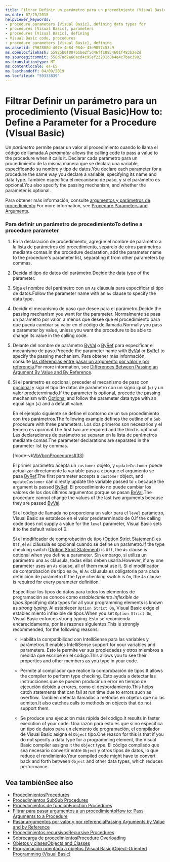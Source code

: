 ```yaml
---
title: Filtrar Definir un parámetro para un procedimiento (Visual Basic)
ms.date: 07/20/2015
helpviewer_keywords:
- procedure parameters [Visual Basic], defining data types for
- procedures [Visual Basic], parameters
- procedures [Visual Basic], defining
- Visual Basic code, procedures
- procedure parameters [Visual Basic], defining
ms.assetid: 7962808d-407e-4e84-984e-43e9857c53c9
ms.openlocfilehash: 55925b0f007b1be2f5d46ffc0854601f483b2e2d
ms.sourcegitcommit: 558d78d2a68acd4c95ef23231c8b4e4c7bac3902
ms.translationtype: MT
ms.contentlocale: es-ES
ms.lasthandoff: 04/09/2019
ms.locfileid: "59333839"
---
```

# <a name="how-to-define-a-parameter-for-a-procedure-visual-basic"></a><span data-ttu-id="9b8c2-102">Filtrar Definir un parámetro para un procedimiento (Visual Basic)</span><span class="sxs-lookup"><span data-stu-id="9b8c2-102">How to: Define a Parameter for a Procedure (Visual Basic)</span></span>
<span data-ttu-id="9b8c2-103">Un *parámetro* permite pasar un valor al procedimiento cuando lo llama el código de llamada.</span><span class="sxs-lookup"><span data-stu-id="9b8c2-103">A *parameter* allows the calling code to pass a value to the procedure when it calls it.</span></span> <span data-ttu-id="9b8c2-104">Declarar cada parámetro para un procedimiento de la misma manera que se declara una variable, especificando su nombre y tipo de datos.</span><span class="sxs-lookup"><span data-stu-id="9b8c2-104">You declare each parameter for a procedure the same way you declare a variable, specifying its name and data type.</span></span> <span data-ttu-id="9b8c2-105">También especifica el mecanismo de paso, y si el parámetro es opcional.</span><span class="sxs-lookup"><span data-stu-id="9b8c2-105">You also specify the passing mechanism, and whether the parameter is optional.</span></span>  
  
 <span data-ttu-id="9b8c2-106">Para obtener más información, consulte [argumentos y parámetros de procedimiento](./procedure-parameters-and-arguments.md).</span><span class="sxs-lookup"><span data-stu-id="9b8c2-106">For more information, see [Procedure Parameters and Arguments](./procedure-parameters-and-arguments.md).</span></span>  
  
### <a name="to-define-a-procedure-parameter"></a><span data-ttu-id="9b8c2-107">Para definir un parámetro de procedimiento</span><span class="sxs-lookup"><span data-stu-id="9b8c2-107">To define a procedure parameter</span></span>  
  
1. <span data-ttu-id="9b8c2-108">En la declaración de procedimiento, agregue el nombre de parámetro a la lista de parámetros del procedimiento, sepárelo de otros parámetros mediante comas.</span><span class="sxs-lookup"><span data-stu-id="9b8c2-108">In the procedure declaration, add the parameter name to the procedure's parameter list, separating it from other parameters by commas.</span></span>  
  
2. <span data-ttu-id="9b8c2-109">Decida el tipo de datos del parámetro.</span><span class="sxs-lookup"><span data-stu-id="9b8c2-109">Decide the data type of the parameter.</span></span>  
  
3. <span data-ttu-id="9b8c2-110">Siga el nombre del parámetro con un `As` cláusula para especificar el tipo de datos.</span><span class="sxs-lookup"><span data-stu-id="9b8c2-110">Follow the parameter name with an `As` clause to specify the data type.</span></span>  
  
4. <span data-ttu-id="9b8c2-111">Decidir el mecanismo de paso que desee para el parámetro.</span><span class="sxs-lookup"><span data-stu-id="9b8c2-111">Decide the passing mechanism you want for the parameter.</span></span> <span data-ttu-id="9b8c2-112">Normalmente se pasa un parámetro por valor, a menos que desee que el procedimiento para que pueda cambiar su valor en el código de llamada.</span><span class="sxs-lookup"><span data-stu-id="9b8c2-112">Normally you pass a parameter by value, unless you want the procedure to be able to change its value in the calling code.</span></span>  
  
5. <span data-ttu-id="9b8c2-113">Delante del nombre de parámetro [ByVal](../../../../visual-basic/language-reference/modifiers/byval.md) o [ByRef](../../../../visual-basic/language-reference/modifiers/byref.md) para especificar el mecanismo de paso.</span><span class="sxs-lookup"><span data-stu-id="9b8c2-113">Precede the parameter name with [ByVal](../../../../visual-basic/language-reference/modifiers/byval.md) or [ByRef](../../../../visual-basic/language-reference/modifiers/byref.md) to specify the passing mechanism.</span></span> <span data-ttu-id="9b8c2-114">Para obtener más información, consulte [las diferencias entre pasar un argumento por valor y por referencia](./differences-between-passing-an-argument-by-value-and-by-reference.md).</span><span class="sxs-lookup"><span data-stu-id="9b8c2-114">For more information, see [Differences Between Passing an Argument By Value and By Reference](./differences-between-passing-an-argument-by-value-and-by-reference.md).</span></span>  
  
6. <span data-ttu-id="9b8c2-115">Si el parámetro es opcional, preceder el mecanismo de paso con [opcional](../../../../visual-basic/language-reference/modifiers/optional.md) y siga el tipo de datos de parámetro con un signo igual (`=`) y un valor predeterminado.</span><span class="sxs-lookup"><span data-stu-id="9b8c2-115">If the parameter is optional, precede the passing mechanism with [Optional](../../../../visual-basic/language-reference/modifiers/optional.md) and follow the parameter data type with an equal sign (`=`) and a default value.</span></span>  
  
     <span data-ttu-id="9b8c2-116">En el ejemplo siguiente se define el contorno de un `Sub` procedimiento con tres parámetros.</span><span class="sxs-lookup"><span data-stu-id="9b8c2-116">The following example defines the outline of a `Sub` procedure with three parameters.</span></span> <span data-ttu-id="9b8c2-117">Los dos primeros son necesarios y el tercero es opcional.</span><span class="sxs-lookup"><span data-stu-id="9b8c2-117">The first two are required and the third is optional.</span></span> <span data-ttu-id="9b8c2-118">Las declaraciones de parámetro se separan en la lista de parámetros mediante comas.</span><span class="sxs-lookup"><span data-stu-id="9b8c2-118">The parameter declarations are separated in the parameter list by commas.</span></span>  
  
     [!code-vb[VbVbcnProcedures#33](~/samples/snippets/visualbasic/VS_Snippets_VBCSharp/VbVbcnProcedures/VB/Class1.vb#33)]  
  
     <span data-ttu-id="9b8c2-119">El primer parámetro acepta un `customer` objeto, y `updateCustomer` puede actualizar directamente la variable pasa a `c` porque el argumento se pasa [ByRef](../../../../visual-basic/language-reference/modifiers/byref.md).</span><span class="sxs-lookup"><span data-stu-id="9b8c2-119">The first parameter accepts a `customer` object, and `updateCustomer` can directly update the variable passed to `c` because the argument is passed [ByRef](../../../../visual-basic/language-reference/modifiers/byref.md).</span></span> <span data-ttu-id="9b8c2-120">El procedimiento no puede cambiar los valores de los dos últimos argumentos porque se pasan [ByVal](../../../../visual-basic/language-reference/modifiers/byval.md).</span><span class="sxs-lookup"><span data-stu-id="9b8c2-120">The procedure cannot change the values of the last two arguments because they are passed [ByVal](../../../../visual-basic/language-reference/modifiers/byval.md).</span></span>  
  
     <span data-ttu-id="9b8c2-121">Si el código de llamada no proporciona un valor para el `level` parámetro, Visual Basic se establece en el valor predeterminado de 0.</span><span class="sxs-lookup"><span data-stu-id="9b8c2-121">If the calling code does not supply a value for the `level` parameter, Visual Basic sets it to the default value of 0.</span></span>  
  
     <span data-ttu-id="9b8c2-122">Si el modificador de comprobación de tipo ([Option Strict Statement](../../../../visual-basic/language-reference/statements/option-strict-statement.md)) es `Off`, el `As` cláusula es opcional cuando se define un parámetro.</span><span class="sxs-lookup"><span data-stu-id="9b8c2-122">If the type checking switch ([Option Strict Statement](../../../../visual-basic/language-reference/statements/option-strict-statement.md)) is `Off`, the `As` clause is optional when you define a parameter.</span></span> <span data-ttu-id="9b8c2-123">Sin embargo, si utiliza un parámetro una `As` cláusula, todas ellas deben usarla.</span><span class="sxs-lookup"><span data-stu-id="9b8c2-123">However, if any one parameter uses an `As` clause, all of them must use it.</span></span> <span data-ttu-id="9b8c2-124">Si el modificador de comprobación de tipo es `On`, el `As` cláusula es obligatoria para cada definición de parámetro.</span><span class="sxs-lookup"><span data-stu-id="9b8c2-124">If the type checking switch is `On`, the `As` clause is required for every parameter definition.</span></span>  
  
     <span data-ttu-id="9b8c2-125">Especificar los tipos de datos para todos los elementos de programación se conoce como *establecimiento inflexible de tipos*.</span><span class="sxs-lookup"><span data-stu-id="9b8c2-125">Specifying data types for all your programming elements is known as *strong typing*.</span></span> <span data-ttu-id="9b8c2-126">Al establecer `Option Strict On`, Visual Basic exige el establecimiento inflexible de tipos.</span><span class="sxs-lookup"><span data-stu-id="9b8c2-126">When you set `Option Strict On`, Visual Basic enforces strong typing.</span></span> <span data-ttu-id="9b8c2-127">Esto se recomienda encarecidamente, por las razones siguientes:</span><span class="sxs-lookup"><span data-stu-id="9b8c2-127">This is strongly recommended, for the following reasons:</span></span>  
  
    -   <span data-ttu-id="9b8c2-128">Habilita la compatibilidad con IntelliSense para las variables y parámetros.</span><span class="sxs-lookup"><span data-stu-id="9b8c2-128">It enables IntelliSense support for your variables and parameters.</span></span> <span data-ttu-id="9b8c2-129">Esto le permite ver sus propiedades y otros miembros a medida que escribe en el código.</span><span class="sxs-lookup"><span data-stu-id="9b8c2-129">This allows you to see their properties and other members as you type in your code.</span></span>  
  
    -   <span data-ttu-id="9b8c2-130">Permite al compilador que realice la comprobación de tipos.</span><span class="sxs-lookup"><span data-stu-id="9b8c2-130">It allows the compiler to perform type checking.</span></span> <span data-ttu-id="9b8c2-131">Esto ayuda a detectar las instrucciones que se pueden producir un error en tiempo de ejecución debido a errores, como el desbordamiento.</span><span class="sxs-lookup"><span data-stu-id="9b8c2-131">This helps catch statements that can fail at run time due to errors such as overflow.</span></span> <span data-ttu-id="9b8c2-132">También detecta llamadas a métodos en objetos que no las admiten.</span><span class="sxs-lookup"><span data-stu-id="9b8c2-132">It also catches calls to methods on objects that do not support them.</span></span>  
  
    -   <span data-ttu-id="9b8c2-133">Se produce una ejecución más rápida del código.</span><span class="sxs-lookup"><span data-stu-id="9b8c2-133">It results in faster execution of your code.</span></span> <span data-ttu-id="9b8c2-134">Una razón para esto es que si no especifica un tipo de datos para un elemento de programación, el compilador de Visual Basic asigna el `Object` tipo.</span><span class="sxs-lookup"><span data-stu-id="9b8c2-134">One reason for this is that if you do not specify a data type for a programming element, the Visual Basic compiler assigns it the `Object` type.</span></span> <span data-ttu-id="9b8c2-135">El código compilado que sea necesario convertir entre `Object` y otros tipos de datos, lo que reduce el rendimiento.</span><span class="sxs-lookup"><span data-stu-id="9b8c2-135">Your compiled code might have to convert back and forth between `Object` and other data types, which reduces performance.</span></span>  
  
## <a name="see-also"></a><span data-ttu-id="9b8c2-136">Vea también</span><span class="sxs-lookup"><span data-stu-id="9b8c2-136">See also</span></span>

- [<span data-ttu-id="9b8c2-137">Procedimientos</span><span class="sxs-lookup"><span data-stu-id="9b8c2-137">Procedures</span></span>](./index.md)
- [<span data-ttu-id="9b8c2-138">Procedimientos Sub</span><span class="sxs-lookup"><span data-stu-id="9b8c2-138">Sub Procedures</span></span>](./sub-procedures.md)
- [<span data-ttu-id="9b8c2-139">Procedimientos de función</span><span class="sxs-lookup"><span data-stu-id="9b8c2-139">Function Procedures</span></span>](./function-procedures.md)
- [<span data-ttu-id="9b8c2-140">Filtrar para pasar argumentos a un procedimiento</span><span class="sxs-lookup"><span data-stu-id="9b8c2-140">How to: Pass Arguments to a Procedure</span></span>](./how-to-pass-arguments-to-a-procedure.md)
- [<span data-ttu-id="9b8c2-141">Pasar argumentos por valor y por referencia</span><span class="sxs-lookup"><span data-stu-id="9b8c2-141">Passing Arguments by Value and by Reference</span></span>](./passing-arguments-by-value-and-by-reference.md)
- [<span data-ttu-id="9b8c2-142">Procedimientos recursivos</span><span class="sxs-lookup"><span data-stu-id="9b8c2-142">Recursive Procedures</span></span>](./recursive-procedures.md)
- [<span data-ttu-id="9b8c2-143">Sobrecarga de procedimientos</span><span class="sxs-lookup"><span data-stu-id="9b8c2-143">Procedure Overloading</span></span>](./procedure-overloading.md)
- [<span data-ttu-id="9b8c2-144">Objetos y clases</span><span class="sxs-lookup"><span data-stu-id="9b8c2-144">Objects and Classes</span></span>](../../../../visual-basic/programming-guide/language-features/objects-and-classes/index.md)
- [<span data-ttu-id="9b8c2-145">Programación orientada a objetos (Visual Basic)</span><span class="sxs-lookup"><span data-stu-id="9b8c2-145">Object-Oriented Programming (Visual Basic)</span></span>](../../concepts/object-oriented-programming.md)
